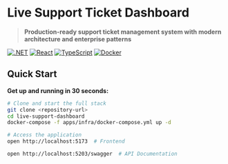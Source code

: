 # Live Support Ticket Dashboard

> **Production-ready support ticket management system with modern architecture and enterprise patterns**

[![.NET](https://img.shields.io/badge/.NET-9.0-blue)](https://dotnet.microsoft.com/)
[![React](https://img.shields.io/badge/React-18.x-61dafb)](https://reactjs.org/)
[![TypeScript](https://img.shields.io/badge/TypeScript-5.x-blue)](https://www.typescriptlang.org/)
[![Docker](https://img.shields.io/badge/Docker-Compose-2496ed)](https://docs.docker.com/compose/)

## Quick Start

**Get up and running in 30 seconds:**
```bash
# Clone and start the full stack
git clone <repository-url>
cd live-support-dashboard
docker-compose -f apps/infra/docker-compose.yml up -d

# Access the application
open http://localhost:5173  # Frontend

open http://localhost:5203/swagger  # API Documentation
